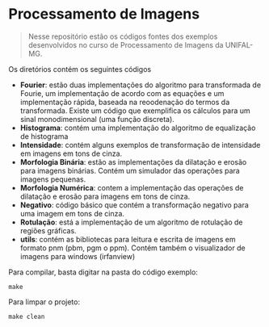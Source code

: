 # Processamento de Imagens

> Nesse repositório estão os códigos fontes dos exemplos desenvolvidos no curso de Processamento de Imagens da UNIFAL-MG.

Os diretórios contém os seguintes códigos
- **Fourier**: estão duas implementações do algoritmo para transformada de
Fourie, um implementação de acordo com as equações e um implementação rápida, baseada
na reoodenação do termos da transformada. Existe um código que exemplifica os cálculos para
um sinal monodimensional (uma função discreta).
- **Histograma**: contém uma implementação do algoritmo de equalização de histograma
- **Intensidade**: contém alguns exemplos de transformação de intensidade em imagens em tons
de cinza.
- **Morfologia Binária**: estão as implementações da dilatação e erosão para imagens binárias.
Contém um simulador das operações para imagens pequenas.
- **Morfologia Numérica**: contem a implementação das operações de dilatação e erosão para
imagens em tons de cinza.
- **Negativo**: código básico que contém a transformação negativo para uma imagem em tons
de cinza.
- **Rotulação**: está a implementação de um algoritmo de rotulação de regiões gráficas.
- **utils**: contém as bibliotecas para leitura e escrita de imagens em formato pnm (pbm,
pgm o ppm). Contém também o visualizador de imagens para windows (irfanview)

Para compilar, basta digitar na pasta do código exemplo:

```
make
```

Para limpar o projeto:
```
make clean
```
